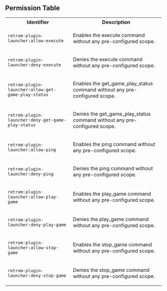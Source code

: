 ## Permission Table

<table>
<tr>
<th>Identifier</th>
<th>Description</th>
</tr>


<tr>
<td>

`retrom-plugin-launcher:allow-execute`

</td>
<td>

Enables the execute command without any pre-configured scope.

</td>
</tr>

<tr>
<td>

`retrom-plugin-launcher:deny-execute`

</td>
<td>

Denies the execute command without any pre-configured scope.

</td>
</tr>

<tr>
<td>

`retrom-plugin-launcher:allow-get-game-play-status`

</td>
<td>

Enables the get_game_play_status command without any pre-configured scope.

</td>
</tr>

<tr>
<td>

`retrom-plugin-launcher:deny-get-game-play-status`

</td>
<td>

Denies the get_game_play_status command without any pre-configured scope.

</td>
</tr>

<tr>
<td>

`retrom-plugin-launcher:allow-ping`

</td>
<td>

Enables the ping command without any pre-configured scope.

</td>
</tr>

<tr>
<td>

`retrom-plugin-launcher:deny-ping`

</td>
<td>

Denies the ping command without any pre-configured scope.

</td>
</tr>

<tr>
<td>

`retrom-plugin-launcher:allow-play-game`

</td>
<td>

Enables the play_game command without any pre-configured scope.

</td>
</tr>

<tr>
<td>

`retrom-plugin-launcher:deny-play-game`

</td>
<td>

Denies the play_game command without any pre-configured scope.

</td>
</tr>

<tr>
<td>

`retrom-plugin-launcher:allow-stop-game`

</td>
<td>

Enables the stop_game command without any pre-configured scope.

</td>
</tr>

<tr>
<td>

`retrom-plugin-launcher:deny-stop-game`

</td>
<td>

Denies the stop_game command without any pre-configured scope.

</td>
</tr>
</table>
